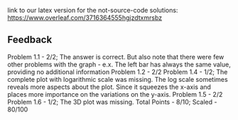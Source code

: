 link to our latex version for the not-source-code solutions: https://www.overleaf.com/3716364555hgjzdtxmrsbz

## Feedback
Problem 1.1 - 2/2; The answer is correct. But also note that there were few other problems with the graph - e.x. The left bar has always the same value, providing no additional information
Problem 1.2 - 2/2 
Problem 1.4 - 1/2; The complete plot with logarithmic scale was missing. The log scale sometimes reveals more aspects about the plot. Since it squeezes the x-axis and places more importance on the variations on the y-axis. 
Problem 1.5 - 2/2
Problem 1.6 - 1/2; The 3D plot was missing.
Total Points - 8/10; Scaled  - 80/100